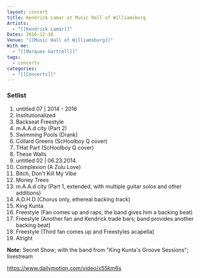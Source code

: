 ```yaml
---
layout: concert
title: Kendrick Lamar at Music Hall of Williamsburg
Artists:
  - "[[Kendrick Lamar]]"
Dates: 2016-12-16
Venue: "[[Music Hall of Williamsburg]]"
With me:
  - "[[Marques Gartrell]]"
tags:
  - concerts
categories:
  - "[[Concerts]]"
---
```


### Setlist
1. untitled 07 | 2014 - 2016
2. Institutionalized
3. Backseat Freestyle
4. m.A.A.d city (Part 2)
5. Swimming Pools (Drank)
6. Collard Greens (ScHoolboy Q cover)
7. THat Part (ScHoolboy Q cover)
8. These Walls
9. untitled 02 | 06.23.2014.
10. Complexion (A Zulu Love)
11. Bitch, Don't Kill My Vibe
12. Money Trees
13. m.A.A.d city (Part 1, extended, with multiple guitar solos and other additions)
14. A.D.H.D (Chorus only, ethereal backing track)
15. King Kunta
16. Freestyle (Fan comes up and raps; the band gives him a backing beat)
17. Freestyle (Another fan and Kendrick trade bars; band provides another backing beat)
18. Freestyle (Third fan comes up and Freestyles acapella)
19. Alright

**Note:** Secret Show; with the band from "King Kunta's Groove Sessions"; livestream

https://www.dailymotion.com/video/x55km6s